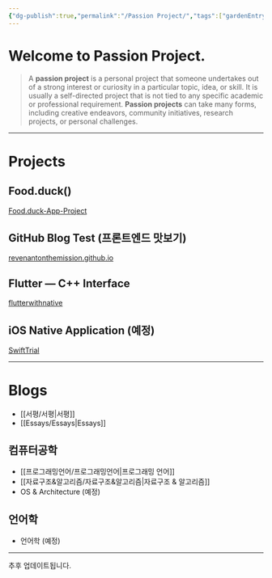 ```yaml
---
{"dg-publish":true,"permalink":"/Passion Project/","tags":["gardenEntry"],"created":"2024-02-05T19:54:15.233+09:00","updated":"2024-04-05T17:49:30.593+09:00"}
---
```



# Welcome to Passion Project.

>   A **passion project** is a personal project that someone undertakes out of a strong interest or curiosity in a particular topic, idea, or skill.  It is usually a self-directed project that is not tied to any specific academic or professional requirement.  **Passion projects** can take many forms, including creative endeavors, community initiatives, research projects, or personal challenges.

---

# Projects

## Food.duck()

[Food.duck-App-Project](https://github.com/JennaEscher/Food.duck-App-Project)

## GitHub Blog Test (프론트엔드 맛보기)

[revenantonthemission.github.io](https://github.com/revenantonthemission/revenantonthemission.github.io)

## Flutter — C++ Interface

[flutterwithnative](https://github.com/revenantonthemission/flutterwithnative)

## iOS Native Application (예정)

[SwiftTrial](https://github.com/revenantonthemission/SwiftTrial)

---
# Blogs
+ [[서평/서평\|서평]]
+ [[Essays/Essays\|Essays]]

## 컴퓨터공학
+ [[프로그래밍언어/프로그래밍언어\|프로그래밍 언어]]
+ [[자료구조&알고리즘/자료구조&알고리즘\|자료구조 & 알고리즘]]
+ OS & Architecture (예정)

## 언어학
+ 언어학 (예정)

---
추후 업데이트됩니다.